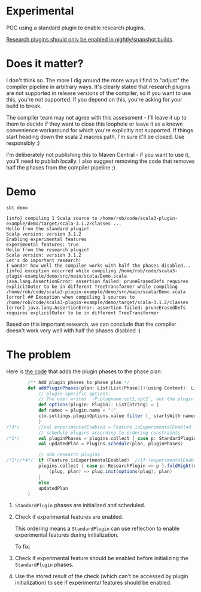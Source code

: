 # Experimental
POC using a standard plugin to enable research plugins.

[Research plugins should only be enabled in nightly/snapshot builds](https://docs.scala-lang.org/scala3/reference/changed-features/compiler-plugins.html).

# Does it matter?
I don't think so. The more I dig around the more ways I find to "adjust" the compiler pipeline in arbitrary ways. It's clearly stated that research plugins are not supported in release versions of the compiler, so if you want to use this, you're not supported. If you depend on this, you're asking for your build to break.

The compiler team may not agree with this assessment - I'll leave it up to them to decide if they want to close this loophole or leave it as a known convenience workaround for which you're explicitly not supported. If things start heading down the scala 2 macros path, I'm sure it'll be closed. Use responsibly :)

I'm deliberately not publishing this to Maven Central - if you want to use it, you'll need to publish locally. I also suggest removing the code that removes half the phases from the compiler pipeline ;)

# Demo
`sbt demo`
```
[info] compiling 1 Scala source to /home/rob/code/scala3-plugin-example/demo/target/scala-3.1.2/classes ...
Hello from the standard plugin!
Scala version: version 3.1.2
Enabling experimental features
Experimental features: true
Hello from the research plugin!
Scala version: version 3.1.2
Let's do important research!
I wonder how well the compiler works with half the phases disabled...
[info] exception occurred while compiling /home/rob/code/scala3-plugin-example/demo/src/main/scala/Demo.scala
java.lang.AssertionError: assertion failed: pruneErasedDefs requires explicitOuter to be in different TreeTransformer while compiling /home/rob/code/scala3-plugin-example/demo/src/main/scala/Demo.scala
[error] ## Exception when compiling 1 sources to /home/rob/code/scala3-plugin-example/demo/target/scala-3.1.2/classes
[error] java.lang.AssertionError: assertion failed: pruneErasedDefs requires explicitOuter to be in different TreeTransformer
```
Based on this important research, we can conclude that the compiler doesn't work very well with half the phases disabled :)

# The problem
Here is [the code](https://github.com/lampepfl/dotty/blob/93eb3bb6287ecf8f5d2f37518c6e722587c6e1e9/tests/pos-with-compiler-cc/dotc/plugins/Plugins.scala#L119-L138) that adds the plugin phases to the phase plan:

```scala
        /** Add plugin phases to phase plan */
        def addPluginPhases(plan: List[List[Phase]])(using Context): List[List[Phase]] = {
            // plugin-specific options.
            // The user writes `-P:plugname:opt1,opt2`, but the plugin sees `List(opt1, opt2)`.
            def options(plugin: Plugin): List[String] = {
            def namec = plugin.name + ":"
            ctx.settings.pluginOptions.value filter (_ startsWith namec) map (_ stripPrefix namec)
            }
/*3*/       //val experimentalEnabled = Feature.isExperimentalEnabled
            // schedule plugins according to ordering constraints
/*1*/       val pluginPhases = plugins.collect { case p: StandardPlugin => p }.flatMap { plug => plug.init(options(plug)) }
            val updatedPlan = Plugins.schedule(plan, pluginPhases)

            // add research plugins
/*2*//*4*/  if (Feature.isExperimentalEnabled)  //if (experimentalEnabled)
            plugins.collect { case p: ResearchPlugin => p }.foldRight(updatedPlan) {
                (plug, plan) => plug.init(options(plug), plan)
            }
            else
            updatedPlan
        }
```

1. `StandardPlugin` phases are initialized and scheduled.
2. Check if experimental features are enabled.
   
   This ordering means a `StandardPlugin` can use reflection to enable experimental features during initialization.

   To fix:

3. Check if experimental feature should be enabled before initializing the `StandardPlugin` phases.
4. Use the stored result of the check (which can't be accessed by plugin initialization) to see if experimental features should be enabled.